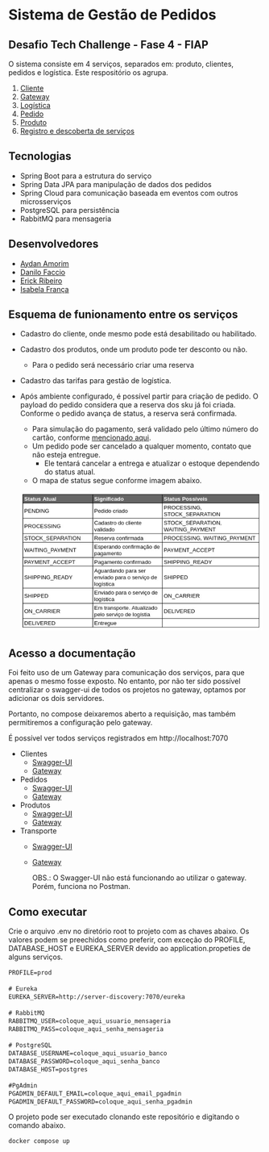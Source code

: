 # Sistema de Gestão de Pedidos

## Desafio Tech Challenge - Fase 4 - FIAP

O sistema consiste em 4 serviços, separados em: produto, clientes, pedidos e logística. Este respositório os agrupa.

1. [Cliente](https://github.com/AydanAmorim/costumers-microservice)
2. [Gateway](https://github.com/fysabelah/gateway)
3. [Logística](https://github.com/erickmatheusribeiro/tracking-microservice)
4. [Pedido](https://github.com/fysabelah/ordering-microservice)
5. [Produto](https://github.com/DFaccio/products-microservice)
6. [Registro e descoberta de serviços](https://github.com/fysabelah/registration-discovery-services)

## Tecnologias
* Spring Boot para a estrutura do serviço
* Spring Data JPA para manipulação de dados dos pedidos
* Spring Cloud para comunicação baseada em eventos com outros microsserviços
* PostgreSQL para persistência
* RabbitMQ para mensageria

## Desenvolvedores

- [Aydan Amorim](https://github.com/AydanAmorim)
- [Danilo Faccio](https://github.com/DFaccio)
- [Erick Ribeiro](https://github.com/erickmatheusribeiro)
- [Isabela França](https://github.com/fysabelah)

## Esquema de funionamento entre os serviços

* Cadastro do cliente, onde mesmo pode está desabilitado ou habilitado.
* Cadastro dos produtos, onde um produto pode ter desconto ou não.
  * Para o pedido será necessário criar uma reserva 
* Cadastro das tarifas para gestão de logística.
* Após ambiente configurado, é possível partir para criação de pedido. O payload do pedido considera que a reserva dos sku já
foi criada. Conforme o pedido avança de status, a reserva será confirmada.
  * Para simulação do pagamento, será validado pelo último número do cartão, conforme [mencionado aqui](https://github.com/fysabelah/ordering-microservice/tree/main).
  * Um pedido pode ser cancelado a qualquer momento, contato que não esteja entregue.
    * Ele tentará cancelar a entrega e atualizar o estoque dependendo do status atual.
  * O mapa de status segue conforme imagem abaixo.
  
  ![Mapa de Status](mapa-status.jpeg)

## Acesso a documentação

Foi feito uso de um Gateway para comunicação dos serviços, para que apenas o mesmo fosse exposto.
No entanto, por não ter sido possível centralizar o swagger-ui de todos os projetos no gateway, optamos por adicionar os dois servidores.

Portanto, no compose deixaremos aberto a requisição, mas também permitiremos a configuração pelo gateway.

  É possível ver todos serviços registrados em http://localhost:7070

* Clientes
  * [Swagger-UI](http://localhost:7076/doc/customer-management.html)
  * [Gateway](http://localhost:7071/order-management-system/customers-microservice/documentation)
* Pedidos
  * [Swagger-UI](http://localhost:7078/doc/order.html)
  * [Gateway](http://localhost:7071/order-management-system/ordering-microservice/documentation)
* Produtos
  * [Swagger-UI](http://localhost:7077/doc/product-management.html)
  * [Gateway](http://localhost:7071/order-management-system/product-microservice/documentation)
* Transporte
  * [Swagger-UI](http://localhost:7079/doc/tracking.html)
  * [Gateway](http://localhost:7071/order-management-system/tracking-microservice/documentation)


    OBS.: O Swagger-UI não está funcionando ao utilizar o gateway. Porém, funciona no Postman.

## Como executar

Crie o arquivo .env no diretório root to projeto com as chaves abaixo. Os valores podem se preechidos como preferir, com exceção do PROFILE, DATABASE_HOST e EUREKA_SERVER devido ao application.propeties de alguns serviços.

```
PROFILE=prod

# Eureka
EUREKA_SERVER=http://server-discovery:7070/eureka

# RabbitMQ
RABBITMQ_USER=coloque_aqui_usuario_mensageria
RABBITMQ_PASS=coloque_aqui_senha_mensageria

# PostgreSQL
DATABASE_USERNAME=coloque_aqui_usuario_banco
DATABASE_PASSWORD=coloque_aqui_senha_banco
DATABASE_HOST=postgres

#PgAdmin
PGADMIN_DEFAULT_EMAIL=coloque_aqui_email_pgadmin
PGADMIN_DEFAULT_PASSWORD=coloque_aqui_senha_pgadmin
```

O projeto pode ser executado clonando este repositório e digitando o comando abaixo.

    docker compose up
